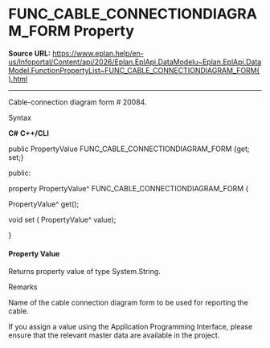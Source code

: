 # FUNC_CABLE_CONNECTIONDIAGRAM_FORM Property

**Source URL:** https://www.eplan.help/en-us/Infoportal/Content/api/2026/Eplan.EplApi.DataModelu~Eplan.EplApi.DataModel.FunctionPropertyList~FUNC_CABLE_CONNECTIONDIAGRAM_FORM().html

---

Cable-connection diagram form # 20084.

Syntax

**C#**
**C++/CLI**


public PropertyValue FUNC_CABLE_CONNECTIONDIAGRAM_FORM {get; set;}

public:

property PropertyValue^ FUNC_CABLE_CONNECTIONDIAGRAM_FORM {

   PropertyValue^ get();

   void set (    PropertyValue^ value);

}


#### Property Value

Returns property value of type System.String.

Remarks

Name of the cable connection diagram form to be used for reporting the cable.

If you assign a value using the Application Programming Interface, please ensure that the relevant master data are available in the project.

